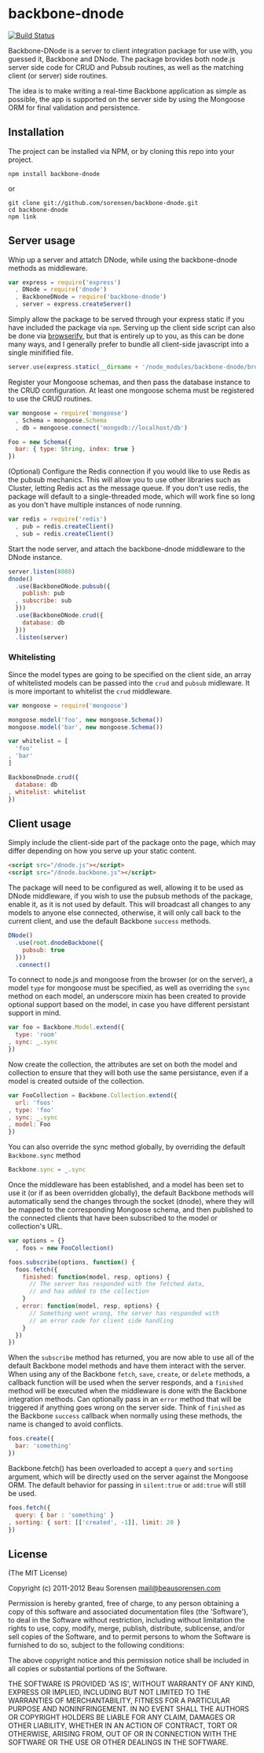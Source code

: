 # backbone-dnode 

[![Build Status](https://secure.travis-ci.org/sorensen/backbone-dnode.png)](http://travis-ci.org/sorensen/backbone-dnode) 


Backbone-DNode is a server to client integration package for use with, you guessed it, 
Backbone and DNode. The package brovides both node.js server side code for CRUD and 
Pubsub routines, as well as the matching client (or server) side routines.

The idea is to make writing a real-time Backbone application as simple as possible, 
the app is supported on the server side by using the Mongoose ORM for final validation
and persistence.


## Installation

The project can be installed via NPM, or by cloning this repo into your project.

    npm install backbone-dnode

or

    git clone git://github.com/sorensen/backbone-dnode.git
    cd backbone-dnode
    npm link


## Server usage

Whip up a server and attatch DNode, while using the backbone-dnode
methods as middleware.

```javascript
var express = require('express')
  , DNode = require('dnode')
  , BackboneDNode = require('backbone-dnode')
  , server = express.createServer()
```

Simply allow the package to be served through your express static if 
you have included the package via `npm`. Serving up the client side script 
can also be done via [browserify](https://github.com/substack/node-browserify), 
but that is entirely up to you, as this can be done many ways, and I generally 
prefer to bundle all client-side javascript into a single minifified file.

```javascript
server.use(express.static(__dirname + '/node_modules/backbone-dnode/browser'))
```

Register your Mongoose schemas, and then pass the database 
instance to the CRUD configuration. At least one mongoose 
schema must be registered to use the CRUD routines.

```javascript
var mongoose = require('mongoose')
  , Schema = mongoose.Schema
  , db = mongoose.connect('mongodb://localhost/db')

Foo = new Schema({
  bar: { type: String, index: true }
})
```

(Optional) Configure the Redis connection if you would like to use Redis 
as the pubsub mechanics. This will allow you to use other libraries 
such as Cluster, letting Redis act as the message queue. If you don't 
use redis, the package will default to a single-threaded mode, which will 
work fine so long as you don't have multiple instances of node running.

```javascript
var redis = require('redis')
  , pub = redis.createClient()
  , sub = redis.createClient()
```

Start the node server, and attach the backbone-dnode middleware
to the DNode instance.

```javascript
server.listen(8080)
dnode()
  .use(BackboneDNode.pubsub({
    publish: pub
  , subscribe: sub 
  }))
  .use(BackboneDNode.crud({
    database: db
  }))
  .listen(server)
```


### Whitelisting

Since the model types are going to be specified on the client side, an array 
of whitelisted models can be passed into the `crud` and `pubsub` midleware.
It is more important to whitelist the `crud` middleware.

```javascript
var mongoose = require('mongoose')

mongoose.model('foo', new mongoose.Schema())
mongoose.model('bar', new mongoose.Schema())

var whitelist = [
  'foo'
, 'bar'
]

BackboneDnode.crud({
  database: db
, whitelist: whitelist
})
```


## Client usage

Simply include the client-side part of the package onto the page, which
may differ depending on how you serve up your static content.

```html
<script src="/dnode.js"></script>
<script src="/dnode.backbone.js"></script>
```

The package will need to be configured as well, allowing it to be used
as DNode middleware, if you wish to use the pubsub methods of the package, 
enable it, as it is not used by default.  This will broadcast all changes 
to any models to anyone else connected, otherwise, it will only call back to 
the current client, and use the default Backbone `success` methods.

```javascript
DNode()
  .use(root.dnodeBackbone({
    pubsub: true
  }))
  .connect()
```


To connect to node.js and mongoose from the browser (or on the server), 
a model `type` for mongoose must be specified, as well as overriding the 
`sync` method on each model, an underscore mixin has been created to
provide optional support based on the model, in case you have different 
persistant support in mind.

```javascript
var foo = Backbone.Model.extend({
  type: 'room'
, sync: _.sync
})
```

Now create the collection, the attributes are set on both the model and 
collection to ensure that they will both use the same persistance, even if 
a model is created outside of the collection.

```javascript
var FooCollection = Backbone.Collection.extend({
  url: 'foos'
, type: 'foo'
, sync: _.sync
, model: Foo
})
```

You can also override the sync method globally, by overriding 
the default `Backbone.sync` method

```javascript
Backbone.sync = _.sync
```

Once the middleware has been established, and a model has been set to use 
it (or if as been overridden globally), the default Backbone methods will 
automatically send the changes through the socket (dnode), where they will 
be mapped to the corresponding Mongoose schema, and then published to the 
connected clients that have been subscribed to the model or collection's URL.

```javascript
var options = {}
  , foos = new FooCollection()

foos.subscribe(options, function() {
  foos.fetch({
    finished: function(model, resp, options) {
      // The server has responded with the fetched data, 
      // and has added to the collection
    }
  , error: function(model, resp, options) {
      // Something went wrong, the server has responded with 
      // an error code for client side handling
    }
  })
})
```

When the `subscribe` method has returned, you are now able to use all of the default 
Backbone model methods and have them interact with the server.  When using any of the 
Backbone `fetch`, `save`, `create`, or `delete` methods, a callback function will be 
used when the server responds, and a `finished` method will be executed when the middleware 
is done with the Backbone integration methods. Can optionally pass in an `error` method that 
will be triggered if anything goes wrong on the server side.  Think of `finished` as the 
Backbone `success` callback when normally using these methods, the name is changed to avoid 
conflicts.

```javascript
foos.create({
  bar: 'something'
})
```

Backbone.fetch() has been overloaded to accept a `query` and `sorting` argument, which will be 
directly used on the server against the Mongoose ORM.  The default behavior for passing in `silent:true` 
or `add:true` will still be used.

```javascript
foos.fetch({
  query: { bar : 'something' }
, sorting: { sort: [['created', -1]], limit: 20 }
})
```


## License

(The MIT License)

Copyright (c) 2011-2012 Beau Sorensen <mail@beausorensen.com>

Permission is hereby granted, free of charge, to any person obtaining
a copy of this software and associated documentation files (the
'Software'), to deal in the Software without restriction, including
without limitation the rights to use, copy, modify, merge, publish,
distribute, sublicense, and/or sell copies of the Software, and to
permit persons to whom the Software is furnished to do so, subject to
the following conditions:

The above copyright notice and this permission notice shall be
included in all copies or substantial portions of the Software.

THE SOFTWARE IS PROVIDED 'AS IS', WITHOUT WARRANTY OF ANY KIND,
EXPRESS OR IMPLIED, INCLUDING BUT NOT LIMITED TO THE WARRANTIES OF
MERCHANTABILITY, FITNESS FOR A PARTICULAR PURPOSE AND NONINFRINGEMENT.
IN NO EVENT SHALL THE AUTHORS OR COPYRIGHT HOLDERS BE LIABLE FOR ANY
CLAIM, DAMAGES OR OTHER LIABILITY, WHETHER IN AN ACTION OF CONTRACT,
TORT OR OTHERWISE, ARISING FROM, OUT OF OR IN CONNECTION WITH THE
SOFTWARE OR THE USE OR OTHER DEALINGS IN THE SOFTWARE.

